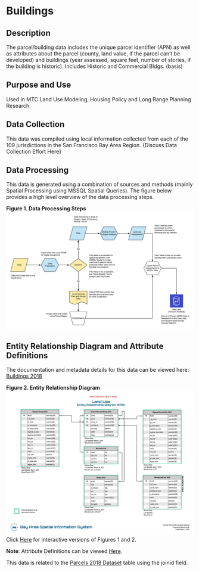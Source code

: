 # Buildings

## Description
The parcel/building data includes the unique parcel identifier (APN) as well as attributes about the parcel (county, land value, if the parcel can’t be developed) and buildings (year assessed, square feet, number of stories, if the building is historic). Includes Historic and Commercial Bldgs. (basis)

## Purpose and Use  
Used in MTC Land Use Modeling, Housing Policy and Long Range Planning Research.

## Data Collection
This data was compiled using local information collected from each of the 109 jurisdictions in the San Francisco Bay Area Region.  {Discuss Data Collection Effort Here}

## Data Processing
This data is generated using a combination of sources and methods (mainly Spatial Processing using MSSQL Spatial Queries). The figure below provides a high level overview of the data processing steps.  

**Figure 1. Data Processing Steps**
![Data Processing Model](images/gp-zn-data-modeling.png) 

## Entity Relationship Diagram and Attribute Definitions
The documentation and metadata details for this data can be viewed here: [Buildings 2018]()

**Figure 2. Entity Relationship Diagram**
![Land Use Data Model](images/Land-Use-Data-ERD.png)
Click [Here]() for interactive versions of Figures 1 and 2.

**Note**:
Attribute Definitions can be viewed [Here](https://mtc.data.socrata.com/Land-Use/General-Plan-and-Zoning-2018/udk3-z2d5).

This data is related to the [Parcels 2018 Dataset](https://mtc.data.socrata.com/Cadastral/Region-Parcels-2018-/fqea-xb6g) table using the joinid field.

